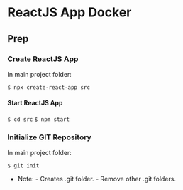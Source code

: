 # ReactJS App Docker

## Prep

### Create ReactJS App

In main project folder:

`$ npx create-react-app src`

####  Start ReactJS App

`$ cd src`
`$ npm start`

### Initialize GIT Repository

In main project folder:

`$ git init`

* Note: - Creates .git folder.
        - Remove other .git folders.

